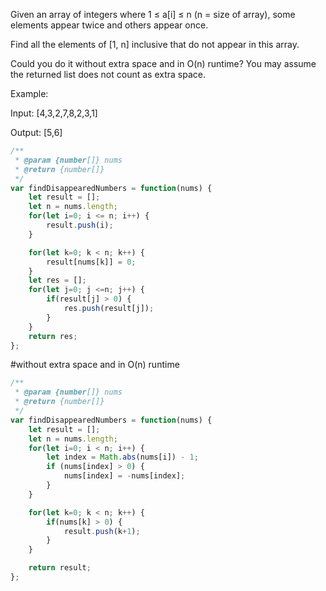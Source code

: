 Given an array of integers where 1 ≤ a[i] ≤ n (n = size of array), some elements appear twice and others appear once.

Find all the elements of [1, n] inclusive that do not appear in this array.

Could you do it without extra space and in O(n) runtime? You may assume the returned list does not count as extra space.

Example:

Input:
[4,3,2,7,8,2,3,1]

Output:
[5,6]


```js
/**
 * @param {number[]} nums
 * @return {number[]}
 */
var findDisappearedNumbers = function(nums) {
    let result = [];
    let n = nums.length;
    for(let i=0; i <= n; i++) {
        result.push(i);
    }

    for(let k=0; k < n; k++) {
        result[nums[k]] = 0;
    }
    let res = [];
    for(let j=0; j <=n; j++) {
        if(result[j] > 0) {
            res.push(result[j]);
        }
    }
    return res;
};
```

#without extra space and in O(n) runtime
```js
/**
 * @param {number[]} nums
 * @return {number[]}
 */
var findDisappearedNumbers = function(nums) {
    let result = [];
    let n = nums.length;
    for(let i=0; i < n; i++) {
        let index = Math.abs(nums[i]) - 1;
        if (nums[index] > 0) {
            nums[index] = -nums[index];
        }
    }

    for(let k=0; k < n; k++) {
        if(nums[k] > 0) {
            result.push(k+1);
        }
    }

    return result;
};
```
